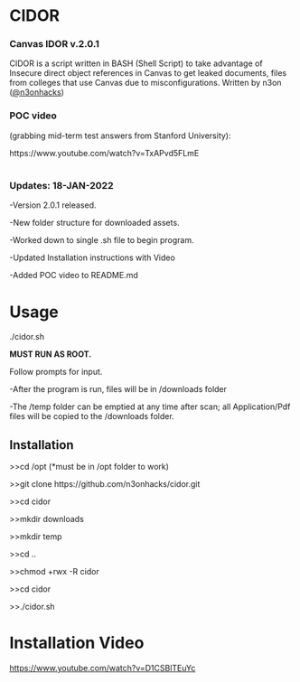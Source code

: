 <h1>CIDOR</h1> 
<h3>Canvas IDOR v.2.0.1</h3>

CIDOR is a script written in BASH (Shell Script) to take advantage of Insecure direct object references in Canvas to get leaked documents, files from colleges that use Canvas due to misconfigurations. Written by n3on (<a href="https://www.twitter.com/@n3onhacks">@n3onhacks</a>)

<h3>POC video</h3><p>
(grabbing mid-term test answers from Stanford University):<p>
 https://www.youtube.com/watch?v=TxAPvd5FLmE<p>
  
<h1></h1>
<h3>Updates: 18-JAN-2022</h3><p>
  
-Version 2.0.1 released.<p>
-New folder structure for downloaded assets.<p>
-Worked down to single .sh file to begin program.<p>
-Updated Installation instructions with Video<p>
-Added POC video to README.md<p>

<h1>Usage</h1>
  
./cidor.sh

<b>MUST RUN AS ROOT.</b><p>

Follow prompts for input.<p>
-After the program is run, files will be in /downloads folder<p>
-The /temp folder can be emptied at any time after scan; all Application/Pdf files will be copied to the /downloads folder.<p>

<h2>Installation</h2>
>>cd /opt  (*must be in /opt folder to work)<p><p>
>>git clone https://github.com/n3onhacks/cidor.git<p>
>>cd cidor<p>
>>mkdir downloads<p>
>>mkdir temp<p>
>>cd ..<p>
>>chmod +rwx -R cidor<p>
>>cd cidor<p>
>>./cidor.sh<p>

<h1>Installation Video</h1>

https://www.youtube.com/watch?v=D1CSBlTEuYc
